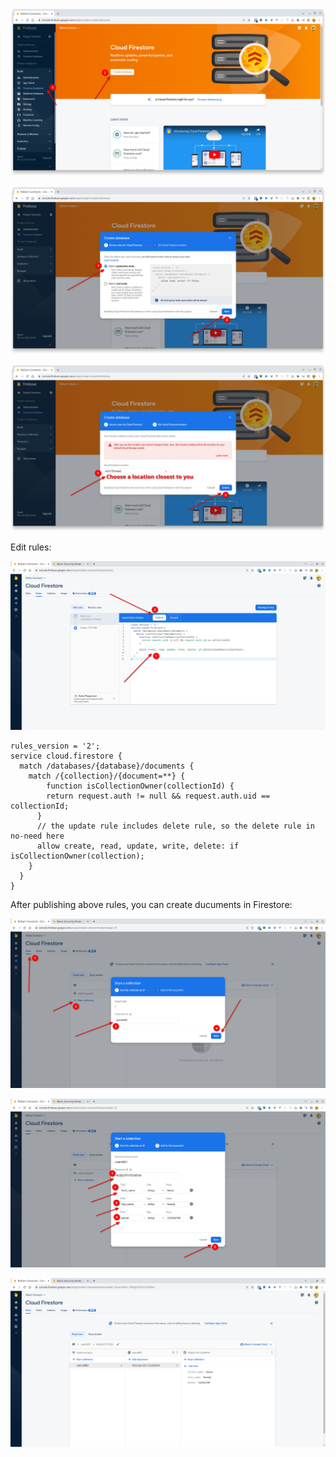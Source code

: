 ![image-20230405210820905](.setup-firestore-database.assets/image-20230405210820905.png)



![image-20230405211111713](.setup-firestore-database.assets/image-20230405211111713.png)



![image-20230405212022921](.setup-firestore-database.assets/image-20230405212022921.png)



Edit rules:

![image-20230405213244705](.setup-firestore-database.assets/image-20230405213244705.png)

```
rules_version = '2';
service cloud.firestore {
  match /databases/{database}/documents {
    match /{collection}/{document=**} {
    	function isCollectionOwner(collectionId) {
      	return request.auth != null && request.auth.uid == collectionId;
      }
      // the update rule includes delete rule, so the delete rule in no-need here
      allow create, read, update, write, delete: if isCollectionOwner(collection);
    }
  }
}
```



After publishing above rules, you can create ducuments in Firestore:

![image-20230405215558502](.setup-firestore-database.assets/image-20230405215558502.png)

![image-20230405220041255](.setup-firestore-database.assets/image-20230405220041255.png)

![image-20230405220210266](.setup-firestore-database.assets/image-20230405220210266.png)
